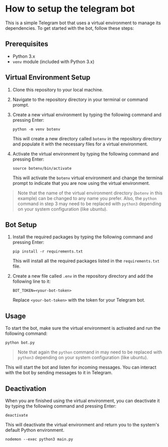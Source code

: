 # How to setup the telegram bot

This is a simple Telegram bot that uses a virtual environment to manage its dependencies. To get started with the bot, follow these steps:

## Prerequisites

- Python 3.x
- `venv` module (included with Python 3.x)

## Virtual Environment Setup

1. Clone this repository to your local machine.
2. Navigate to the repository directory in your terminal or command prompt.
3. Create a new virtual environment by typing the following command and pressing Enter:

   ```
   python -m venv botenv
   ```

   This will create a new directory called `botenv` in the repository directory and populate it with the necessary files for a virtual environment.

4. Activate the virtual environment by typing the following command and pressing Enter:

   ```
   source botenv/bin/activate
   ```

   This will activate the `botenv` virtual environment and change the terminal prompt to indicate that you are now using the virtual environment.

> Note that the name of the virtual environment directory (`botenv` in this example) can be changed to any name you prefer. Also, the `python` command in step 3 may need to be replaced with `python3` depending on your system configuration (like ubuntu).

## Bot Setup

1. Install the required packages by typing the following command and pressing Enter:

   ```
   pip install -r requirements.txt
   ```

   This will install all the required packages listed in the `requirements.txt` file.

2. Create a new file called `.env` in the repository directory and add the following line to it:

   ```
   BOT_TOKEN=<your-bot-token>
   ```

   Replace `<your-bot-token>` with the token for your Telegram bot.

## Usage

To start the bot, make sure the virtual environment is activated and run the following command:

```
python bot.py
```

> Note that again the `python` command in may need to be replaced with `python3` depending on your system configuration (like ubuntu).

This will start the bot and listen for incoming messages. You can interact with the bot by sending messages to it in Telegram.

## Deactivation

When you are finished using the virtual environment, you can deactivate it by typing the following command and pressing Enter:
```
deactivate
```
This will deactivate the virtual environment and return you to the system's default Python environment.

`nodemon --exec python3 main.py`